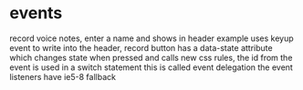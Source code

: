 # events
record voice notes, enter a name and shows in header example uses keyup event to write into the header, record button has a data-state attribute which changes state when pressed and calls new css rules, the id from the event is used in a switch statement this is called event delegation the event listeners have ie5-8 fallback 

